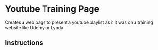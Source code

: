# Youtube Training Page

Creates a web page to present a youtube playlist as if it was on a training website like Udemy or Lynda

## Instructions

